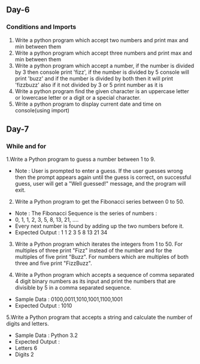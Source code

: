 
## Day-6 
### Conditions and Imports
1. Write a python program which accept two numbers and print max and min between them
2. Write a python program which accept three numbers and print max and min between them
3. Write a python program which accept a number, if the number is divided by 3 then console print 'fizz', if the number is divided by 5 console will print 'buzz' and if the number is divided by both then it will print 'fizzbuzz' also if it not divided by 3 or 5 print number as it is 
4. Write a python program find the given character is an uppercase letter or lowercase letter or a digit or a special character.
5. Write a python program to display current date and time on console(using import)

## Day-7
### While and for
1.Write a Python program to guess a number between 1 to 9. 
- Note : User is prompted to enter a guess. If the user guesses wrong then the prompt appears again until the guess is correct, on successful guess, user will get a "Well guessed!" message, and the program will exit. 

2. Write a Python program to get the Fibonacci series between 0 to 50.
- Note : The Fibonacci Sequence is the series of numbers :
- 0, 1, 1, 2, 3, 5, 8, 13, 21, ....
- Every next number is found by adding up the two numbers before it.
- Expected Output : 1 1 2 3 5 8 13 21 34

3. Write a Python program which iterates the integers from 1 to 50. For multiples of three print "Fizz" instead of the number and for the multiples of five print "Buzz". For numbers which are multiples of both three and five print "FizzBuzz".

4. Write a Python program which accepts a sequence of comma separated 4 digit binary numbers as its input and print the numbers that are divisible by 5 in a comma separated sequence. 
- Sample Data : 0100,0011,1010,1001,1100,1001
- Expected Output : 1010

5.Write a Python program that accepts a string and calculate the number of digits and letters. 
- Sample Data : Python 3.2
- Expected Output :
- Letters 6
- Digits 2
